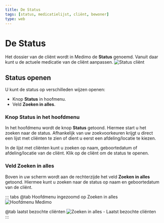```yaml
---
title: De Status
tags: [status, medicatielijst, cliënt, bewoner]
type: web
---
```


# De Status

Het dossier van de cliënt wordt in Medimo de **Status** genoemd. Vanuit daar kunt u de actuele medicatie van de cliënt aanpassen.
![Status cliënt](/images/nieuwe-medicatie-status.png)

## Status openen

U kunt de status op verschilleden wijzen openen:

- Knop **Status** in hoofmenu.
- Veld **Zoeken in alles**.

### Knop Status in het hoofdmenu

In het hoofdmenu wordt de knop **Status** getoond. Hiermee start u het zoeken naar de status. Afhankelijk van uw zoekvoorkeuren krijgt u direct een lijst met cliënten te zien of dient u eerst een afdeling/locatie te kiezen.

In de lijst met cliënten kunt u zoeken op naam, geboortedatum of afdeling/locatie van de cliënt. Klik op de cliënt om de status te openen.

### Veld Zoeken in alles

Boven in uw scherm wordt aan de rechterzijde het veld **Zoeken in alles** getoond. Hiermee kunt u zoeken naar de status op naam en geboortedatum van de cliënt.

::: tabs
@tab Hoofdmenu ingezoomd op Zoeken in alles
![Hoofdmenu Medimo](/images/voorschrijven-hoofdmenu-full-screen-top.png)

@tab laatst bezochte cliënten
![Zoeken in alles - Laatst bezochte cliënten](/images/zoeken-in-alles-laast-bezochte-clienten.png)
:::
